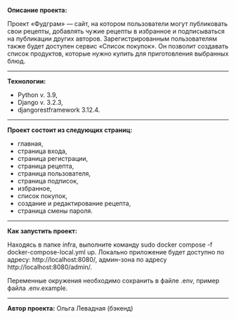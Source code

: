 **Описание проекта:**

Проект «Фудграм» — сайт, на котором пользователи могут публиковать свои рецепты, добавлять чужие рецепты в избранное и подписываться на публикации других авторов. Зарегистрированным пользователям также будет доступен сервис «Список покупок». Он позволит создавать список продуктов, которые нужно купить для приготовления выбранных блюд.

---

**Технологии:**

- Python v. 3.9,
- Django v. 3.2.3,
- djangorestframework 3.12.4.

---

**Проект состоит из следующих страниц:**
- главная,
- страница входа,
- страница регистрации,
- страница рецепта,
- страница пользователя,
- страница подписок,
- избранное,
- список покупок,
- создание и редактирование рецепта,
- страница смены пароля.

---

**Как запустить проект:**

Находясь в папке infra, выполните команду sudo docker compose -f docker-compose-local.yml up. Локально приложение будет доступно по адресу: http://localhost:8080/, админ-зона по адресу http://localhost:8080/admin/.

Переменные окружения необходимо сохранить в файле .env, пример файла .env.example.

---

**Автор проекта:** Ольга Левадная (бэкенд)
